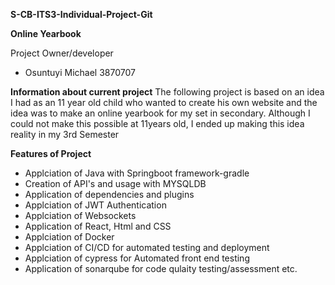 **S-CB-ITS3-Individual-Project-Git**

**Online Yearbook**

Project Owner/developer
- Osuntuyi Michael 3870707


**Information about current project**
The following project is based on an idea I had as an 11 year old child
who wanted to create his own website and the idea was to make an online
yearbook for my set in secondary.
Although I could not make this possible at 11years old, I ended up making 
this idea reality in my 3rd Semester

**Features of Project**
- Applciation of Java with Springboot framework-gradle
- Creation of API's and usage with MYSQLDB
- Application of dependencies and plugins
- Applciation of JWT Authentication
- Applciation of Websockets
- Application of React, Html and CSS
- Applciation of Docker
- Applciation of CI/CD for automated testing and deployment
- Applciation of cypress for Automated front end testing 
- Application of sonarqube for code qulaity testing/assessment
etc.
